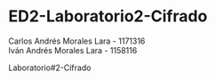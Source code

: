 # ED2-Laboratorio2-Cifrado

Carlos Andrés Morales Lara - 1171316  
Iván Andrés Morales Lara - 1158116

Laboratorio#2-Cifrado

